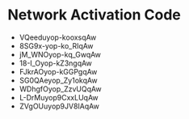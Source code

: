 # Network Activation Code
* VQeeduyop-kooxsqAw
* 8SG9x-yop-ko_RIqAw
* jM_WNOyop-kq_GwqAw
* 18-I_Oyop-kZ3ngqAw
* FJkrAOyop-kGGPgqAw
* SG0QAeyop_Zy1okqAw
* WDhgfOyop_ZzvUQqAw
* L-DrMuyop9CxxLUqAw
* ZVgOUuyop9JV8IAqAw